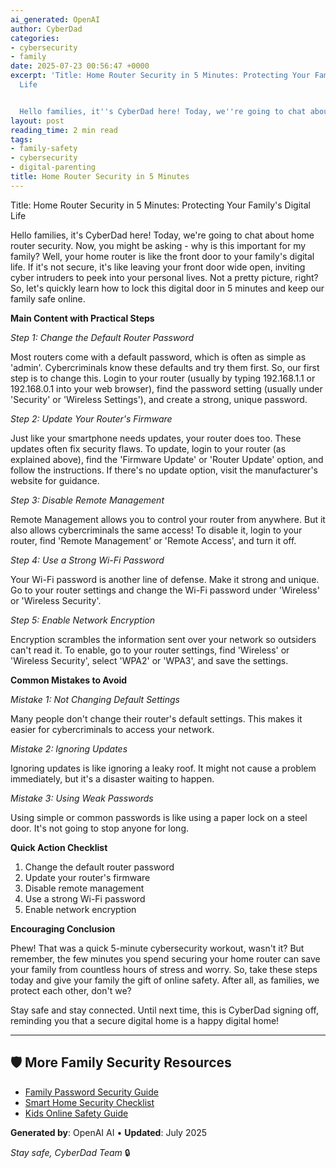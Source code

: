 ```yaml
---
ai_generated: OpenAI
author: CyberDad
categories:
- cybersecurity
- family
date: 2025-07-23 00:56:47 +0000
excerpt: 'Title: Home Router Security in 5 Minutes: Protecting Your Family''s Digital
  Life


  Hello families, it''s CyberDad here! Today, we''re going to chat about ...'
layout: post
reading_time: 2 min read
tags:
- family-safety
- cybersecurity
- digital-parenting
title: Home Router Security in 5 Minutes
---
```


Title: Home Router Security in 5 Minutes: Protecting Your Family's Digital Life

Hello families, it's CyberDad here! Today, we're going to chat about home router security. Now, you might be asking - why is this important for my family? Well, your home router is like the front door to your family's digital life. If it's not secure, it's like leaving your front door wide open, inviting cyber intruders to peek into your personal lives. Not a pretty picture, right? So, let's quickly learn how to lock this digital door in 5 minutes and keep our family safe online.

**Main Content with Practical Steps**

*Step 1: Change the Default Router Password*

Most routers come with a default password, which is often as simple as 'admin'. Cybercriminals know these defaults and try them first. So, our first step is to change this. Login to your router (usually by typing 192.168.1.1 or 192.168.0.1 into your web browser), find the password setting (usually under 'Security' or 'Wireless Settings'), and create a strong, unique password.

*Step 2: Update Your Router's Firmware*

Just like your smartphone needs updates, your router does too. These updates often fix security flaws. To update, login to your router (as explained above), find the 'Firmware Update' or 'Router Update' option, and follow the instructions. If there's no update option, visit the manufacturer's website for guidance.

*Step 3: Disable Remote Management*

Remote Management allows you to control your router from anywhere. But it also allows cybercriminals the same access! To disable it, login to your router, find 'Remote Management' or 'Remote Access', and turn it off.

*Step 4: Use a Strong Wi-Fi Password*

Your Wi-Fi password is another line of defense. Make it strong and unique. Go to your router settings and change the Wi-Fi password under 'Wireless' or 'Wireless Security'.

*Step 5: Enable Network Encryption*

Encryption scrambles the information sent over your network so outsiders can't read it. To enable, go to your router settings, find 'Wireless' or 'Wireless Security', select 'WPA2' or 'WPA3', and save the settings.

**Common Mistakes to Avoid**

*Mistake 1: Not Changing Default Settings*

Many people don't change their router's default settings. This makes it easier for cybercriminals to access your network. 

*Mistake 2: Ignoring Updates*

Ignoring updates is like ignoring a leaky roof. It might not cause a problem immediately, but it's a disaster waiting to happen.

*Mistake 3: Using Weak Passwords*

Using simple or common passwords is like using a paper lock on a steel door. It's not going to stop anyone for long.

**Quick Action Checklist**

1. Change the default router password
2. Update your router's firmware
3. Disable remote management
4. Use a strong Wi-Fi password
5. Enable network encryption

**Encouraging Conclusion**

Phew! That was a quick 5-minute cybersecurity workout, wasn't it? But remember, the few minutes you spend securing your home router can save your family from countless hours of stress and worry. So, take these steps today and give your family the gift of online safety. After all, as families, we protect each other, don't we?

Stay safe and stay connected. Until next time, this is CyberDad signing off, reminding you that a secure digital home is a happy digital home!

---

## 🛡️ More Family Security Resources

- [Family Password Security Guide](/password-security)
- [Smart Home Security Checklist](/smart-home-security) 
- [Kids Online Safety Guide](/kids-safety)

**Generated by**: OpenAI AI • **Updated**: July 2025

*Stay safe, CyberDad Team* 🔒
